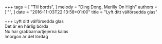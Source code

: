 +++
tags = [
  "Till bords",
]
melody = "Ding Dong, Merilly On High"
authors = [
  "",
]
date = "2016-11-03T22:13:58+01:00"
title = "Lyft ditt välförsedda glas"

+++
Lyft ditt välförsedda glas  
Det är en härlig börda  
Nu har grabbarna/tjejerna kalas   
Imorgon är det lördag



